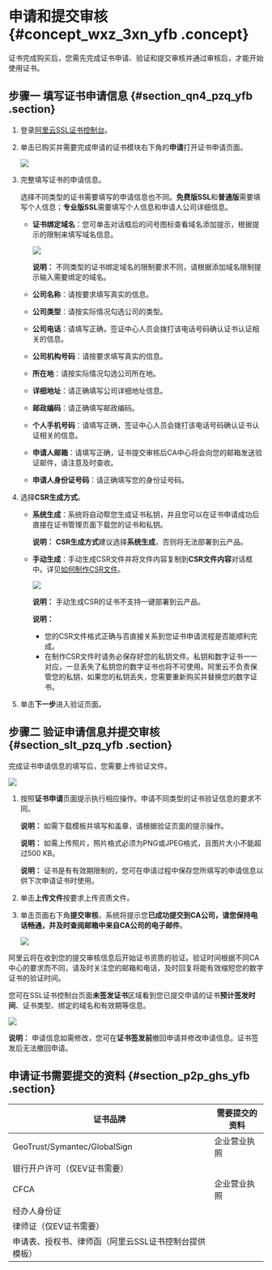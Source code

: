 # 申请和提交审核 {#concept_wxz_3xn_yfb .concept}

证书完成购买后，您需先完成证书申请、验证和提交审核并通过审核后，才能开始使用证书。

## 步骤一 填写证书申请信息 {#section_qn4_pzq_yfb .section}

1.  登录[阿里云SSL证书控制台](https://yundunnext.console.aliyun.com/?p=cas#/overview/cn-hangzhou)。
2.  单击已购买并需要完成申请的证书模块右下角的**申请**打开证书申请页面。

    ![](http://static-aliyun-doc.oss-cn-hangzhou.aliyuncs.com/assets/img/65314/155143019533399_zh-CN.png)

3.  完整填写证书的申请信息。

    选择不同类型的证书需要填写的申请信息也不同。**免费版SSL**和**普通版**需要填写个人信息；**专业版SSL**需要填写个人信息和申请人公司详细信息。

    -   **证书绑定域名**：您可单击对话框后的问号图标查看域名添加提示，根据提示的限制来填写域名信息。

        ![](http://static-aliyun-doc.oss-cn-hangzhou.aliyuncs.com/assets/img/65314/155143019533400_zh-CN.png)

        **说明：** 不同类型的证书绑定域名的限制要求不同，请根据添加域名限制提示输入需要绑定的域名。

    -   **公司名称**：请按要求填写真实的信息。
    -   **公司类型**：请按实际情况勾选公司的类型。
    -   **公司电话**：请填写正确，签证中心人员会拨打该电话号码确认证书认证相关的信息。
    -   **公司机构号码**：请按要求填写真实的信息。
    -   **所在地**：请按实际情况勾选公司所在地。
    -   **详细地址**：请正确填写公司详细地址信息。
    -   **邮政编码**：请正确填写邮政编码。
    -   **个人手机号码**：请填写正确，签证中心人员会拨打该电话号码确认证书认证相关的信息。
    -   **申请人邮箱**：请填写正确，证书提交审核后CA中心将会向您的邮箱发送验证邮件，请注意及时查收。
    -   **申请人身份证号码**：请正确填写您的身份证号码。
4.  选择**CSR生成方式**。
    -   **系统生成**：系统将自动帮您生成证书私钥，并且您可以在证书申请成功后直接在证书管理页面下载您的证书和私钥。

        **说明：** **CSR生成方式**建议选择**系统生成**，否则将无法部署到云产品。

    -   **手动生成**：手动生成CSR文件并将文件内容复制到**CSR文件内容**对话框中。详见[如何制作CSR文件](../../../../../intl.zh-CN/常见问题/常见问题/如何制作CSR文件.md#)。

        ![](http://static-aliyun-doc.oss-cn-hangzhou.aliyuncs.com/assets/img/65314/155143019533403_zh-CN.png)

        **说明：** 手动生成CSR的证书不支持一键部署到云产品。

        **说明：** 

        -   您的CSR文件格式正确与否直接关系到您证书申请流程是否能顺利完成。
        -   在制作CSR文件时请务必保存好您的私钥文件。私钥和数字证书一一对应，一旦丢失了私钥您的数字证书也将不可使用。阿里云不负责保管您的私钥，如果您的私钥丢失，您需要重新购买并替换您的数字证书。
5.  单击**下一步**进入验证页面。

## 步骤二 验证申请信息并提交审核 {#section_slt_pzq_yfb .section}

完成证书申请信息的填写后，您需要上传验证文件。

![](http://static-aliyun-doc.oss-cn-hangzhou.aliyuncs.com/assets/img/65314/155143019533408_zh-CN.png)

1.  按照**证书申请**页面提示执行相应操作。申请不同类型的证书验证信息的要求不同。

    **说明：** 如需下载模板并填写和盖章，请根据验证页面的提示操作。

    **说明：** 如需上传照片，照片格式必须为PNG或JPEG格式，且图片大小不能超过500 KB。

    **说明：** 证书是有有效期限制的，您可在申请过程中保存您所填写的申请信息以供下次申请证书时使用。

2.  单击**上传文件**按要求上传资质文件。
3.  单击页面右下角**提交审核**，系统将提示您**已成功提交到CA公司，请您保持电话畅通，并及时查阅邮箱中来自CA公司的电子邮件**。

    ![](http://static-aliyun-doc.oss-cn-hangzhou.aliyuncs.com/assets/img/65314/155143019633409_zh-CN.png)


阿里云将在收到您的提交审核信息后开始证书资质的验证。验证时间根据不同CA中心的要求而不同，请及时关注您的邮箱和电话，及时回复将能有效缩短您的数字证书的验证时间。

您可在SSL证书控制台页面**未签发证书**区域看到您已提交申请的证书**预计签发时间**、证书类型、绑定的域名和有效期等信息。

![](http://static-aliyun-doc.oss-cn-hangzhou.aliyuncs.com/assets/img/65314/155143019633410_zh-CN.png)

**说明：** 申请信息如需修改，您可在**证书签发前**撤回申请并修改申请信息。证书签发后无法撤回申请。

## 申请证书需要提交的资料 {#section_p2p_ghs_yfb .section}

|证书品牌|需要提交的资料|
|----|-------|
|GeoTrust/Symantec/GlobalSign|企业营业执照|
|银行开户许可（仅EV证书需要）|
|CFCA|企业营业执照|
|经办人身份证|
|律师证（仅EV证书需要）|
|申请表、授权书、律师函（阿里云SSL证书控制台提供模板）|

